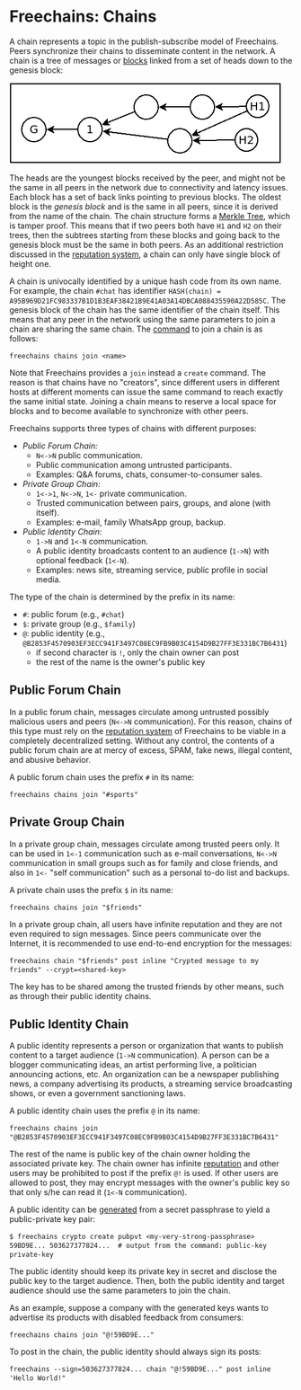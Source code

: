 # Freechains: Chains

A chain represents a topic in the publish-subscribe model of Freechains.
Peers synchronize their chains to disseminate content in the network.
A chain is a tree of messages or [blocks](blocks.md) linked from a set of heads
down to the genesis block:

<img src="chain.png">

The heads are the youngest blocks received by the peer, and might not be the
same in all peers in the network due to connectivity and latency issues.
Each block has a set of back links pointing to previous blocks.
The oldest block is the *genesis block* and is the same in all peers, since it
is derived from the name of the chain.
The chain structure forms a [Merkle Tree](https://en.wikipedia.org/wiki/Merkle_tree),
which is tamper proof.
This means that if two peers both have `H1` and `H2` on their trees, then the
subtrees starting from these blocks and going back to the genesis block must be
the same in both peers.
As an additional restriction discussed in the [reputation system](reps.md), a
chain can only have single block of height one.

A chain is univocally identified by a unique hash code from its own name.
For example, the chain `#chat` has identifier
`HASH(chain) = A95B969D21FC983337B1D1B3EAF38421B9E41A03A14DBCA088435590A22D585C`.
The genesis block of the chain has the same identifier of the chain itself.
This means that any peer in the network using the same parameters to join a
chain are sharing the same chain.
The [command](cmds.md#chains-join) to join a chain is as follows:

```
freechains chains join <name>
```

Note that Freechains provides a `join` instead a `create` command.
The reason is that chains have no "creators", since different users in
different hosts at different moments can issue the same command to reach
exactly the same initial state.
Joining a chain means to reserve a local space for blocks and to become
available to synchronize with other peers.

Freechains supports three types of chains with different purposes:

- *Public Forum Chain:*
    - `N<->N` public communication.
    - Public communication among untrusted participants.
    - Examples: Q&A forums, chats, consumer-to-consumer sales.
- *Private Group Chain:*
    - `1<->1`, `N<->N`, `1<-` private communication.
    - Trusted communication between pairs, groups, and alone (with itself).
    - Examples: e-mail, family WhatsApp group, backup.
- *Public Identity Chain:*
    - `1->N` and `1<-N` communication.
    - A public identity broadcasts content to an audience (`1->N`) with
      optional feedback (`1<-N`).
    - Examples: news site, streaming service, public profile in social media.

The type of the chain is determined by the prefix in its name:

- `#`: public forum (e.g., `#chat`)
- `$`: private group (e.g., `$family`)
- `@`: public identity (e.g., `@B2853F4570903EF3ECC941F3497C08EC9FB9B03C4154D9B27FF3E331BC7B6431`)
    - if second character is `!`, only the chain owner can post
    - the rest of the name is the owner's public key

<!-- BLAKE2b Curve25519 -->

## Public Forum Chain

In a public forum chain, messages circulate among untrusted possibly malicious
users and peers (`N<->N` communication).
For this reason, chains of this type must rely on the
[reputation system](docs/reps.md) of Freechains to be viable in a completely
decentralized setting.
Without any control, the contents of a public forum chain are at mercy of
excess, SPAM, fake news, illegal content, and abusive behavior.

A public forum chain uses the prefix `#` in its name:

```
freechains chains join "#sports"
```

## Private Group Chain

In a private group chain, messages circulate among trusted peers only.
It can be used in `1<-1` communication such as e-mail conversations, `N<->N`
communication in small groups such as for family and close friends, and also
in `1<-` "self communication" such as a personal to-do list and backups.

A private chain uses the prefix `$` in its name:

```
freechains chains join "$friends"
```

In a private group chain, all users have infinite reputation and they are not
even required to sign messages.
Since peers communicate over the Internet, it is recommended to use end-to-end
encryption for the messages:

```
freechains chain "$friends" post inline "Crypted message to my friends" --crypt=<shared-key>
```

The key has to be shared among the trusted friends by other means, such as
through their public identity chains.

## Public Identity Chain

A public identity represents a person or organization that wants to publish
content to a target audience (`1->N` communication).
A person can be a blogger communicating ideas, an artist performing live, a
politician announcing actions, etc.
An organization can be a newspaper publishing news, a company advertising its
products, a streaming service broadcasting shows, or even a government
sanctioning laws.

A public identity chain uses the prefix `@` in its name:

```
freechains chains join "@B2853F4570903EF3ECC941F3497C08EC9FB9B03C4154D9B27FF3E331BC7B6431"
```

The rest of the name is public key of the chain owner holding the associated
private key.
The chain owner has infinite [reputation](reps.md) and other users may be
prohibited to post if the prefix `@!` is used.
If other users are allowed to post, they may encrypt messages with the owner's
public key so that only s/he can read it (`1<-N` communication).

A public identity can be [generated](cmds.md#crypto-create) from a secret
passphrase to yield a public-private key pair:

```
$ freechains crypto create pubpvt <my-very-strong-passphrase>
59BD9E... 503627377824...  # output from the command: public-key private-key
```

The public identity should keep its private key in secret and disclose the
public key to the target audience.
Then, both the public identity and target audience should use the same
parameters to join the chain.

As an example, suppose a company with the generated keys wants to advertise its
products with disabled feedback from consumers:

```
freechains chains join "@!59BD9E..."
```

To post in the chain, the public identity should always sign its posts:

```
freechains --sign=503627377824... chain "@!59BD9E..." post inline 'Hello World!"
```
